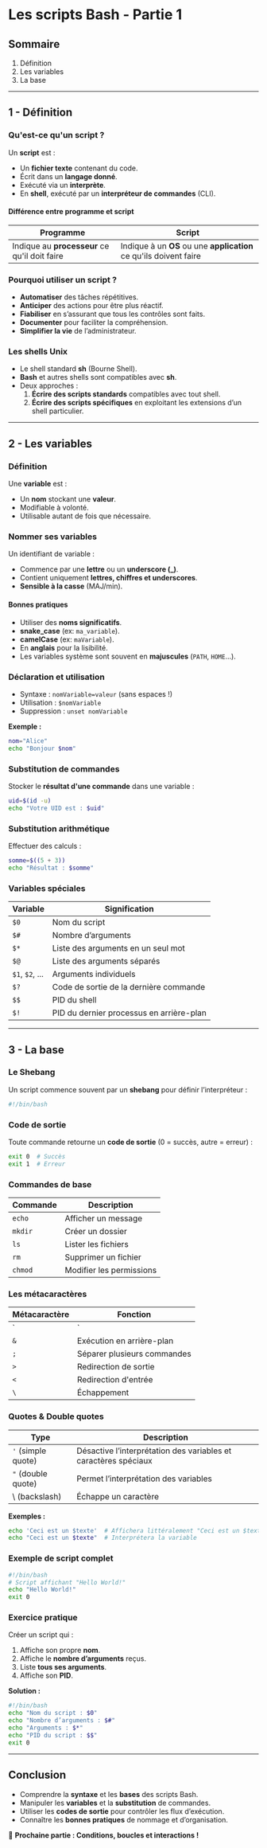 # Les scripts Bash - Partie 1

## **Sommaire**
1. Définition
2. Les variables
3. La base

---

## **1 - Définition**

### **Qu'est-ce qu'un script ?**
Un **script** est :
- Un **fichier texte** contenant du code.
- Écrit dans un **langage donné**.
- Exécuté via un **interprète**.
- En **shell**, exécuté par un **interpréteur de commandes** (CLI).

#### **Différence entre programme et script**
| **Programme** | **Script** |
|--------------|------------|
| Indique au **processeur** ce qu'il doit faire | Indique à un **OS** ou une **application** ce qu'ils doivent faire |

### **Pourquoi utiliser un script ?**
- **Automatiser** des tâches répétitives.
- **Anticiper** des actions pour être plus réactif.
- **Fiabiliser** en s’assurant que tous les contrôles sont faits.
- **Documenter** pour faciliter la compréhension.
- **Simplifier la vie** de l’administrateur.

### **Les shells Unix**
- Le shell standard **sh** (Bourne Shell).
- **Bash** et autres shells sont compatibles avec **sh**.
- Deux approches :
  1. **Écrire des scripts standards** compatibles avec tout shell.
  2. **Écrire des scripts spécifiques** en exploitant les extensions d’un shell particulier.

---

## **2 - Les variables**

### **Définition**
Une **variable** est :
- Un **nom** stockant une **valeur**.
- Modifiable à volonté.
- Utilisable autant de fois que nécessaire.

### **Nommer ses variables**
Un identifiant de variable :
- Commence par une **lettre** ou un **underscore (_)**.
- Contient uniquement **lettres, chiffres et underscores**.
- **Sensible à la casse** (MAJ/min).

#### **Bonnes pratiques**
- Utiliser des **noms significatifs**.
- **snake_case** (ex: `ma_variable`).
- **camelCase** (ex: `maVariable`).
- En **anglais** pour la lisibilité.
- Les variables système sont souvent en **majuscules** (`PATH`, `HOME`…).

### **Déclaration et utilisation**
- Syntaxe : `nomVariable=valeur` (sans espaces !)
- Utilisation : `$nomVariable`
- Suppression : `unset nomVariable`

**Exemple :**
```bash
nom="Alice"
echo "Bonjour $nom"
```

### **Substitution de commandes**
Stocker le **résultat d'une commande** dans une variable :
```bash
uid=$(id -u)
echo "Votre UID est : $uid"
```

### **Substitution arithmétique**
Effectuer des calculs :
```bash
somme=$((5 + 3))
echo "Résultat : $somme"
```

### **Variables spéciales**
| Variable | Signification |
|----------|--------------|
| `$0` | Nom du script |
| `$#` | Nombre d’arguments |
| `$*` | Liste des arguments en un seul mot |
| `$@` | Liste des arguments séparés |
| `$1`, `$2`, ... | Arguments individuels |
| `$?` | Code de sortie de la dernière commande |
| `$$` | PID du shell |
| `$!` | PID du dernier processus en arrière-plan |

---

## **3 - La base**

### **Le Shebang**
Un script commence souvent par un **shebang** pour définir l’interpréteur :
```bash
#!/bin/bash
```

### **Code de sortie**
Toute commande retourne un **code de sortie** (0 = succès, autre = erreur) :
```bash
exit 0  # Succès
exit 1  # Erreur
```

### **Commandes de base**
| Commande | Description |
|----------|------------|
| `echo` | Afficher un message |
| `mkdir` | Créer un dossier |
| `ls` | Lister les fichiers |
| `rm` | Supprimer un fichier |
| `chmod` | Modifier les permissions |

### **Les métacaractères**
| Métacaractère | Fonction |
|--------------|---------|
| `|` | Pipeline (enchaîner commandes) |
| `&` | Exécution en arrière-plan |
| `;` | Séparer plusieurs commandes |
| `>` | Redirection de sortie |
| `<` | Redirection d'entrée |
| `\` | Échappement |

### **Quotes & Double quotes**
| Type | Description |
|------|------------|
| `'` (simple quote) | Désactive l’interprétation des variables et caractères spéciaux |
| `"` (double quote) | Permet l’interprétation des variables |
| \ (backslash) | Échappe un caractère |

**Exemples :**
```bash
echo 'Ceci est un $texte'  # Affichera littéralement "Ceci est un $texte"
echo "Ceci est un $texte"  # Interprétera la variable
```

### **Exemple de script complet**
```bash
#!/bin/bash
# Script affichant "Hello World!"
echo "Hello World!"
exit 0
```

### **Exercice pratique**
Créer un script qui :
1. Affiche son propre **nom**.
2. Affiche le **nombre d’arguments** reçus.
3. Liste **tous ses arguments**.
4. Affiche son **PID**.

**Solution :**
```bash
#!/bin/bash
echo "Nom du script : $0"
echo "Nombre d’arguments : $#"
echo "Arguments : $*"
echo "PID du script : $$"
exit 0
```

---

## **Conclusion**
- Comprendre la **syntaxe** et les **bases** des scripts Bash.
- Manipuler les **variables** et la **substitution** de commandes.
- Utiliser les **codes de sortie** pour contrôler les flux d’exécution.
- Connaître les **bonnes pratiques** de nommage et d’organisation.

📌 **Prochaine partie : Conditions, boucles et interactions !**